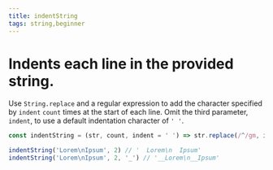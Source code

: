 ```yaml
---
title: indentString
tags: string,beginner
---
```


# Indents each line in the provided string.

Use `String.replace` and a regular expression to add the character specified by `indent` `count` times at the start of each line.
Omit the third parameter, `indent`, to use a default indentation character of `' '`.

```js
const indentString = (str, count, indent = ' ') => str.replace(/^/gm, indent.repeat(count))
```

```js
indentString('Lorem\nIpsum', 2) // '  Lorem\n  Ipsum'
indentString('Lorem\nIpsum', 2, '_') // '__Lorem\n__Ipsum'
```
